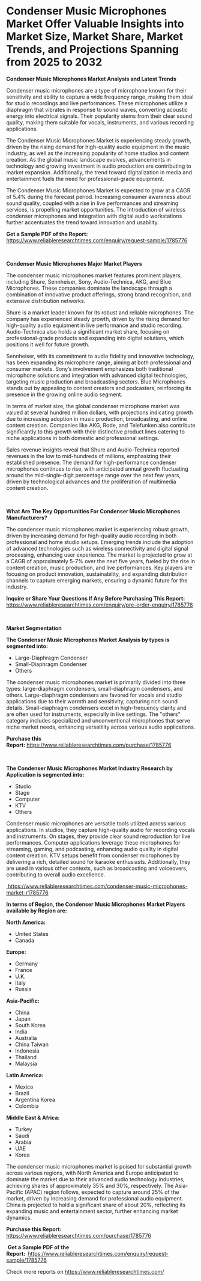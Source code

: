 <p><h1>Condenser Music Microphones Market Offer Valuable Insights into Market Size, Market Share, Market Trends, and Projections Spanning from 2025 to 2032</h1></p><p><strong>Condenser Music Microphones Market Analysis and Latest Trends</strong></p>
<p><p>Condenser music microphones are a type of microphone known for their sensitivity and ability to capture a wide frequency range, making them ideal for studio recordings and live performances. These microphones utilize a diaphragm that vibrates in response to sound waves, converting acoustic energy into electrical signals. Their popularity stems from their clear sound quality, making them suitable for vocals, instruments, and various recording applications.</p><p>The Condenser Music Microphones Market is experiencing steady growth, driven by the rising demand for high-quality audio equipment in the music industry, as well as the increasing popularity of home studios and content creation. As the global music landscape evolves, advancements in technology and growing investment in audio production are contributing to market expansion. Additionally, the trend toward digitalization in media and entertainment fuels the need for professional-grade equipment.</p><p>The Condenser Music Microphones Market is expected to grow at a CAGR of 5.4% during the forecast period. Increasing consumer awareness about sound quality, coupled with a rise in live performances and streaming services, is propelling market opportunities. The introduction of wireless condenser microphones and integration with digital audio workstations further accentuates the trend toward innovation and usability.</p></p>
<p><strong>Get a Sample PDF of the Report:&nbsp;</strong> <a href="https://www.reliableresearchtimes.com/enquiry/request-sample/1785776?utm_campaign=3565&utm_medium=2&utm_source=Github&utm_content=ia&utm_term=25032025&utm_id=condenser-music-microphones">https://www.reliableresearchtimes.com/enquiry/request-sample/1785776</a></p>
<p>&nbsp;</p>
<p><strong>Condenser Music Microphones Major Market Players</strong></p>
<p><p>The condenser music microphones market features prominent players, including Shure, Sennheiser, Sony, Audio-Technica, AKG, and Blue Microphones. These companies dominate the landscape through a combination of innovative product offerings, strong brand recognition, and extensive distribution networks.</p><p>Shure is a market leader known for its robust and reliable microphones. The company has experienced steady growth, driven by the rising demand for high-quality audio equipment in live performance and studio recording. Audio-Technica also holds a significant market share, focusing on professional-grade products and expanding into digital solutions, which positions it well for future growth.</p><p>Sennheiser, with its commitment to audio fidelity and innovative technology, has been expanding its microphone range, aiming at both professional and consumer markets. Sony’s involvement emphasizes both traditional microphone solutions and integration with advanced digital technologies, targeting music production and broadcasting sectors. Blue Microphones stands out by appealing to content creators and podcasters, reinforcing its presence in the growing online audio segment.</p><p>In terms of market size, the global condenser microphone market was valued at several hundred million dollars, with projections indicating growth due to increasing adoption in music production, broadcasting, and online content creation. Companies like AKG, Rode, and Telefunken also contribute significantly to this growth with their distinctive product lines catering to niche applications in both domestic and professional settings.</p><p>Sales revenue insights reveal that Shure and Audio-Technica reported revenues in the low to mid-hundreds of millions, emphasizing their established presence. The demand for high-performance condenser microphones continues to rise, with anticipated annual growth fluctuating around the mid-single-digit percentage range over the next few years, driven by technological advances and the proliferation of multimedia content creation.</p></p>
<p>&nbsp;</p>
<p><strong>What Are The Key Opportunities For Condenser Music Microphones Manufacturers?</strong></p>
<p><p>The condenser music microphones market is experiencing robust growth, driven by increasing demand for high-quality audio recording in both professional and home studio setups. Emerging trends include the adoption of advanced technologies such as wireless connectivity and digital signal processing, enhancing user experience. The market is projected to grow at a CAGR of approximately 5-7% over the next five years, fueled by the rise in content creation, music production, and live performances. Key players are focusing on product innovation, sustainability, and expanding distribution channels to capture emerging markets, ensuring a dynamic future for the industry.</p></p>
<p><strong>Inquire or Share Your Questions If Any Before Purchasing This Report:</strong> <a href="https://www.reliableresearchtimes.com/enquiry/pre-order-enquiry/1785776?utm_campaign=3565&utm_medium=2&utm_source=Github&utm_content=ia&utm_term=25032025&utm_id=condenser-music-microphones">https://www.reliableresearchtimes.com/enquiry/pre-order-enquiry/1785776</a></p>
<p>&nbsp;</p>
<p><strong>Market Segmentation</strong></p>
<p><strong>The Condenser Music Microphones Market Analysis by types is segmented into:</strong></p>
<p><ul><li>Large-Diaphragm Condenser</li><li>Small-Diaphragm Condenser</li><li>Others</li></ul></p>
<p><p>The condenser music microphones market is primarily divided into three types: large-diaphragm condensers, small-diaphragm condensers, and others. Large-diaphragm condensers are favored for vocals and studio applications due to their warmth and sensitivity, capturing rich sound details. Small-diaphragm condensers excel in high-frequency clarity and are often used for instruments, especially in live settings. The "others" category includes specialized and unconventional microphones that serve niche market needs, enhancing versatility across various audio applications.</p></p>
<p><strong>Purchase this Report:&nbsp;</strong><a href="https://www.reliableresearchtimes.com/purchase/1785776?utm_campaign=3565&utm_medium=2&utm_source=Github&utm_content=ia&utm_term=25032025&utm_id=condenser-music-microphones">https://www.reliableresearchtimes.com/purchase/1785776</a></p>
<p>&nbsp;</p>
<p><strong>The Condenser Music Microphones Market Industry Research by Application is segmented into:</strong></p>
<p><ul><li>Studio</li><li>Stage</li><li>Computer</li><li>KTV</li><li>Others</li></ul></p>
<p><p>Condenser music microphones are versatile tools utilized across various applications. In studios, they capture high-quality audio for recording vocals and instruments. On stages, they provide clear sound reproduction for live performances. Computer applications leverage these microphones for streaming, gaming, and podcasting, enhancing audio quality in digital content creation. KTV setups benefit from condenser microphones by delivering a rich, detailed sound for karaoke enthusiasts. Additionally, they are used in various other contexts, such as broadcasting and voiceovers, contributing to overall audio excellence.</p></p>
<p><a href="https://www.reliableresearchtimes.com/condenser-music-microphones-market-r1785776?utm_campaign=3565&utm_medium=2&utm_source=Github&utm_content=ia&utm_term=25032025&utm_id=condenser-music-microphones">&nbsp;https://www.reliableresearchtimes.com/condenser-music-microphones-market-r1785776</a></p>
<p><strong>In terms of Region, the Condenser Music Microphones Market Players available by Region are:</strong></p>
<p>
    <p> <strong> North America: </strong>
        <ul>
            <li>United States</li>
            <li>Canada</li>
        </ul>
        </p> 
    <p> <strong> Europe: </strong>
        <ul>
            <li>Germany</li>
            <li>France</li>
            <li>U.K.</li>
            <li>Italy</li>
            <li>Russia</li>
        </ul>
        </p> 
    <p> <strong> Asia-Pacific: </strong>
        <ul>
            <li>China</li>
            <li>Japan</li>
            <li>South Korea</li>
            <li>India</li>
            <li>Australia</li>
            <li>China Taiwan</li>
            <li>Indonesia</li>
            <li>Thailand</li>
            <li>Malaysia</li>
        </ul>
        </p> 
    <p> <strong> Latin America: </strong>
        <ul>
            <li>Mexico</li>
            <li>Brazil</li>
            <li>Argentina Korea</li>
            <li>Colombia</li>
        </ul>
        </p> 
    <p> <strong> Middle East & Africa: </strong>
        <ul>
            <li>Turkey</li>
            <li>Saudi</li>
            <li>Arabia</li>
            <li>UAE</li>
            <li>Korea</li>
        </ul>
    </p>
    </p>
<p><p>The condenser music microphones market is poised for substantial growth across various regions, with North America and Europe anticipated to dominate the market due to their advanced audio technology industries, achieving shares of approximately 35% and 30%, respectively. The Asia-Pacific (APAC) region follows, expected to capture around 25% of the market, driven by increasing demand for professional audio equipment. China is projected to hold a significant share of about 20%, reflecting its expanding music and entertainment sector, further enhancing market dynamics.</p></p>
<p><strong>Purchase this Report: </strong><a href="https://www.reliableresearchtimes.com/purchase/1785776?utm_campaign=3565&utm_medium=2&utm_source=Github&utm_content=ia&utm_term=25032025&utm_id=condenser-music-microphones">https://www.reliableresearchtimes.com/purchase/1785776</a></p>
<p>&nbsp;<strong>Get a Sample PDF of the Report:&nbsp;&nbsp;</strong><a href="https://www.reliableresearchtimes.com/enquiry/request-sample/1785776?utm_campaign=3565&utm_medium=2&utm_source=Github&utm_content=ia&utm_term=25032025&utm_id=condenser-music-microphones">https://www.reliableresearchtimes.com/enquiry/request-sample/1785776</a></p>
<p><strong></strong></p>
<p>Check more reports on <a href="https://www.reliableresearchtimes.com/?utm_campaign=3565&utm_medium=2&utm_source=Github&utm_content=ia&utm_term=25032025&utm_id=condenser-music-microphones">https://www.reliableresearchtimes.com/</a></p>